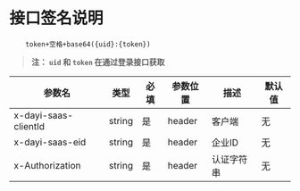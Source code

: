 # 接口签名说明

```
    token+空格+base64({uid}:{token})
```

> **注： <code>uid</code> 和 <code>token</code> 在通过登录接口获取**

| 参数名                 |类型|必填|参数位置|描述|默认值|
|---------------------|---|---|---|---|---|
| x-dayi-saas-clientId |string|是|header|客户端|无|
| x-dayi-saas-eid     |string|是|header|企业ID|无|
| x-Authorization     |string|是|header|认证字符串|无|